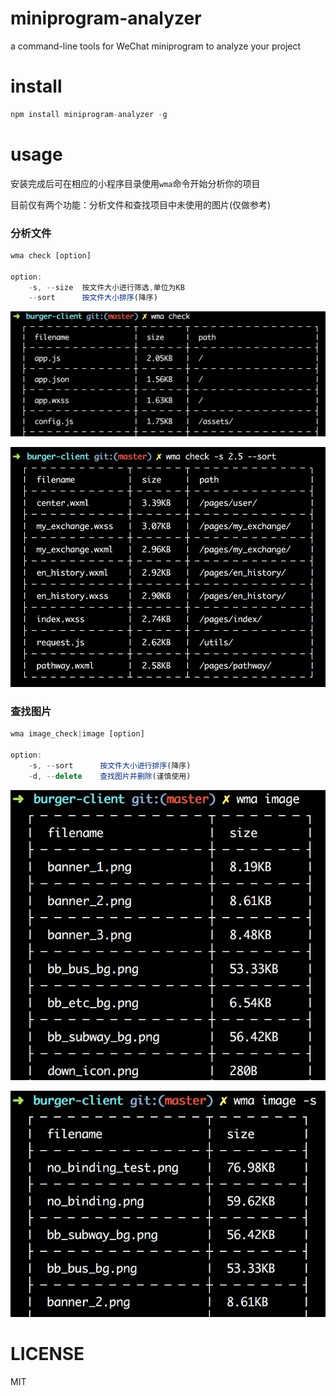# miniprogram-analyzer
a command-line tools for WeChat miniprogram to analyze your project

# install
```js
npm install miniprogram-analyzer -g
```

# usage
安装完成后可在相应的小程序目录使用`wma`命令开始分析你的项目

目前仅有两个功能：分析文件和查找项目中未使用的图片(仅做参考)

### 分析文件
```js
wma check [option]

option:
    -s, --size  按文件大小进行筛选,单位为KB
    --sort      按文件大小排序(降序)
```
![check](./images/check.jpg)

![check](./images/check_filter.jpg)

### 查找图片
```js
wma image_check|image [option]

option:
    -s, --sort      按文件大小进行排序(降序)
    -d, --delete    查找图片并删除(谨慎使用)
```
![image](./images/image.jpg)

![image_filter](./images/image_filter.jpg)

# LICENSE
MIT